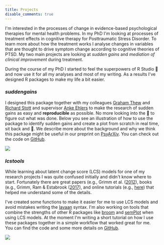```yaml
---
title: Projects
disable_comments: true
---
```


I'm interested in the processes of change in evidence-based psychological therapies for mental health problems.
In my PhD I'm looking at processes of treatment effects in cognitive therapy for Posttraumatic Stress Disorder. 
To learn more about how the treatment works I analyse changes in variables that are thought to drive symptom change according to cognitive theories of PTSD.
My two main projects are looking at *sudden gains* and *mediation of clinical improvement* during treatment.

During the course of my PhD I started to feel the superpowers of R Studio :rocket: and now use it for all my analyses and most of my writing.
As a results I've designed R packages to make my life a bit easier. 

### *suddengains*

I designed this package together with my colleagues [Graham Thew](https://twitter.com/drgrahamthew) and [Richard Stott](https://twitter.com/DrRichardStott) and supervisor [Anke Ehlers](https://www.psy.ox.ac.uk/team/anke-ehlers) to make the research of sudden gains as easy and **reproducible** as possible.
No more looking into the :crystal_ball: to figure out what was done.
Below you see an illustration of how to use the package to identify sudden gains and create a plot from scratch in real time, sit back and :popcorn:. 
We describe more about the background and why we think this package might be useful in our preprint on [PsyArXiv](https://psyarxiv.com/2wa84/). 
You can check out the code on [GitHub](https://github.com/milanwiedemann/suddengains). 

<img src="/gifs/r-suddengains.gif"/>

### *lcstools*

While learning about latent change score (LCS) models for one of my research projects I was quite confused initially and didn't know where to start.
Fortunately there are great papers (e.g., Grimm et al. ([2012](https://doi.org/10.1080/10705511.2012.659627)), books (e.g., Grimm, Ram & Estabrook ([2017](https://www.guilford.com/books/Growth-Modeling/Grimm-Ram-Estabrook/9781462526062)), and online tutorials (e.g., [here](https://quantdev.ssri.psu.edu/tutorials/growth-modeling-chapter-17-multivariate-latent-change-score-models)) that helped me understand some of the details.

I've created some functions to make it easier for me to use LCS models and avoid mistakes writing the [lavaan](http://lavaan.ugent.be/) syntax.
I'm also working on tools that combine the strengths of other R packages like [broom](https://CRAN.R-project.org/package=broom) and [semPlot](https://CRAN.R-project.org/package=semPlot) when using LCS models.
At the moment I'm writing a short tutorial on how I use these packages together in a simple workflow that worked great for me.
You can find the code and some more details on [GitHub](https://github.com/milanwiedemann/lcstools).

<img src="/gifs/r-lcsm-uni.gif"/>
